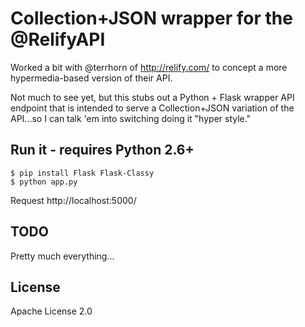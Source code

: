 # Collection+JSON wrapper for the @RelifyAPI

Worked a bit with @terrhorn of http://relify.com/ to
concept a more hypermedia-based version of their API.

Not much to see yet, but this stubs out a Python + Flask
wrapper API endpoint that is intended to serve a
Collection+JSON variation of the API...so I can talk 'em
into switching doing it "hyper style."

## Run it - requires Python 2.6+

    $ pip install Flask Flask-Classy
    $ python app.py

Request http://localhost:5000/

## TODO

Pretty much everything...

## License

Apache License 2.0

